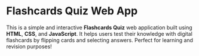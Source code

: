 # Flashcards Quiz Web App

This is a simple and interactive **Flashcards Quiz** web application built using **HTML**, **CSS**, and **JavaScript**. It helps users test their knowledge with digital flashcards by flipping cards and selecting answers. Perfect for learning and revision purposes!
